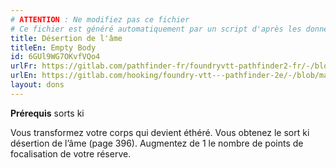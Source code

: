 ```yaml
---
# ATTENTION : Ne modifiez pas ce fichier
# Ce fichier est généré automatiquement par un script d'après les données du module Foundry VTT officiel et de sa traduction
title: Désertion de l'âme
titleEn: Empty Body
id: 6GUl9WG7OKvfVQo4
urlFr: https://gitlab.com/pathfinder-fr/foundryvtt-pathfinder2-fr/-/blob/master/data/feats/6GUl9WG7OKvfVQo4.htm
urlEn: https://gitlab.com/hooking/foundry-vtt---pathfinder-2e/-/blob/master/packs/data/feats.db/empty-body.json
layout: dons
---
```

**Prérequis** sorts ki

Vous transformez votre corps qui devient éthéré. Vous obtenez le sort ki désertion de l’âme (page 396). Augmentez de 1 le nombre de points de focalisation de votre réserve.
